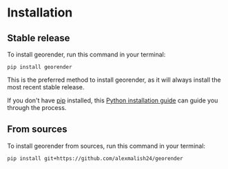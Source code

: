 # Installation

## Stable release

To install georender, run this command in your terminal:

```
pip install georender
```

This is the preferred method to install georender, as it will always install the most recent stable release.

If you don't have [pip](https://pip.pypa.io) installed, this [Python installation guide](http://docs.python-guide.org/en/latest/starting/installation/) can guide you through the process.

## From sources

To install georender from sources, run this command in your terminal:

```
pip install git+https://github.com/alexmalish24/georender
```
